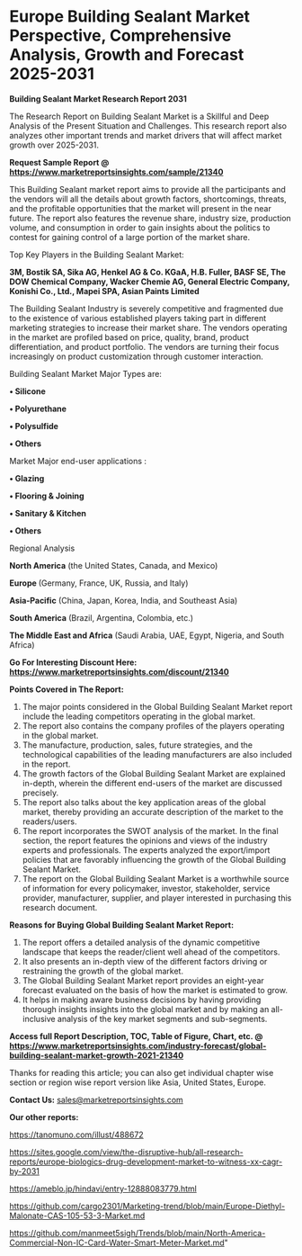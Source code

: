 # Europe Building Sealant Market Perspective, Comprehensive Analysis, Growth and Forecast 2025-2031

<strong>Building Sealant Market Research Report 2031</strong>

The Research Report on Building Sealant Market is a Skillful and Deep Analysis of the Present Situation and Challenges. This research report also analyzes other important trends and market drivers that will affect market growth over 2025-2031.

<strong>Request Sample Report @ <a href=https://www.marketreportsinsights.com/sample/21340>https://www.marketreportsinsights.com/sample/21340</a></strong>

This Building Sealant market report aims to provide all the participants and the vendors will all the details about growth factors, shortcomings, threats, and the profitable opportunities that the market will present in the near future. The report also features the revenue share, industry size, production volume, and consumption in order to gain insights about the politics to contest for gaining control of a large portion of the market share.

Top Key Players in the Building Sealant Market:

<strong>3M, Bostik SA, Sika AG, Henkel AG & Co. KGaA, H.B. Fuller, BASF SE, The DOW Chemical Company, Wacker Chemie AG, General Electric Company, Konishi Co., Ltd., Mapei SPA, Asian Paints Limited</strong>

The Building Sealant Industry is severely competitive and fragmented due to the existence of various established players taking part in different marketing strategies to increase their market share. The vendors operating in the market are profiled based on price, quality, brand, product differentiation, and product portfolio. The vendors are turning their focus increasingly on product customization through customer interaction.

Building Sealant Market Major Types are:

<strong>• Silicone

• Polyurethane

• Polysulfide

• Others</strong>

Market Major end-user applications :

<strong>• Glazing

• Flooring & Joining

• Sanitary & Kitchen

• Others</strong>

Regional Analysis

</u><strong><b>North America</b></strong> (the United States, Canada, and Mexico)

<strong><b>Europe </b></strong>(Germany, France, UK, Russia, and Italy)

<strong><b>Asia-Pacific</b></strong> (China, Japan, Korea, India, and Southeast Asia)

<strong><b>South America</b></strong> (Brazil, Argentina, Colombia, etc.)

<strong><b>The Middle East and Africa</b></strong> (Saudi Arabia, UAE, Egypt, Nigeria, and South Africa)

<strong>Go For Interesting Discount Here: <a href=https://www.marketreportsinsights.com/discount/21340>https://www.marketreportsinsights.com/discount/21340</a></strong>

<strong>Points Covered in The Report:</strong>
<ol>
  <li>The major points considered in the Global Building Sealant Market report include the leading competitors operating in the global market.</li>
  <li>The report also contains the company profiles of the players operating in the global market.</li>
  <li>The manufacture, production, sales, future strategies, and the technological capabilities of the leading manufacturers are also included in the report.</li>
  <li>The growth factors of the Global Building Sealant Market are explained in-depth, wherein the different end-users of the market are discussed precisely.</li>
  <li>The report also talks about the key application areas of the global market, thereby providing an accurate description of the market to the readers/users.</li>
  <li>The report incorporates the SWOT analysis of the market. In the final section, the report features the opinions and views of the industry experts and professionals. The experts analyzed the export/import policies that are favorably influencing the growth of the Global Building Sealant Market.</li>
  <li>The report on the Global Building Sealant Market is a worthwhile source of information for every policymaker, investor, stakeholder, service provider, manufacturer, supplier, and player interested in purchasing this research document.</li>
</ol>
<strong>Reasons for Buying Global Building Sealant Market Report:</strong>

<ol>
  <li>The report offers a detailed analysis of the dynamic competitive landscape that keeps the reader/client well ahead of the competitors.</li>
  <li>It also presents an in-depth view of the different factors driving or restraining the growth of the global market.</li>
  <li>The Global Building Sealant Market report provides an eight-year forecast evaluated on the basis of how the market is estimated to grow.</li>
  <li>It helps in making aware business decisions by having providing thorough insights insights into the global market and by making an all-inclusive analysis of the key market segments and sub-segments.</li>
</ol>
<strong>Access full Report Description, TOC, Table of Figure, Chart, etc. @ <a href=https://www.marketreportsinsights.com/industry-forecast/global-building-sealant-market-growth-2021-21340>https://www.marketreportsinsights.com/industry-forecast/global-building-sealant-market-growth-2021-21340</a></strong>


Thanks for reading this article; you can also get individual chapter wise section or region wise report version like Asia, United States, Europe.

<strong>Contact Us:</strong>
sales@marketreportsinsights.com

<strong>Our other reports:</strong>

<a href=https://tanomuno.com/illust/488672>https://tanomuno.com/illust/488672</a>

<a href=https://sites.google.com/view/the-disruptive-hub/all-research-reports/europe-biologics-drug-development-market-to-witness-xx-cagr-by-2031>https://sites.google.com/view/the-disruptive-hub/all-research-reports/europe-biologics-drug-development-market-to-witness-xx-cagr-by-2031</a>

<a href=https://ameblo.jp/hindavi/entry-12888083779.html>https://ameblo.jp/hindavi/entry-12888083779.html</a>

<a href=https://github.com/cargo2301/Marketing-trend/blob/main/Europe-Diethyl-Malonate-CAS-105-53-3-Market.md>https://github.com/cargo2301/Marketing-trend/blob/main/Europe-Diethyl-Malonate-CAS-105-53-3-Market.md</a>

<a href=https://github.com/manmeet5sigh/Trends/blob/main/North-America-Commercial-Non-IC-Card-Water-Smart-Meter-Market.md>https://github.com/manmeet5sigh/Trends/blob/main/North-America-Commercial-Non-IC-Card-Water-Smart-Meter-Market.md</a>"
